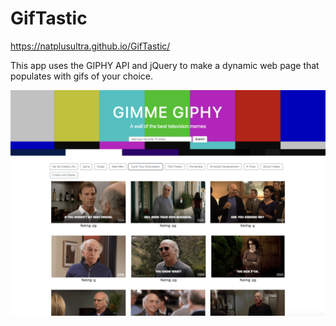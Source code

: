 # GifTastic
https://natplusultra.github.io/GifTastic/

This app uses the GIPHY API and jQuery to make a dynamic web page that populates with gifs of your choice.

![Gimme Giphy Screenshot](https://github.com/natplusultra/GifTastic/blob/master/assets/images/gimmegiphy.png)
